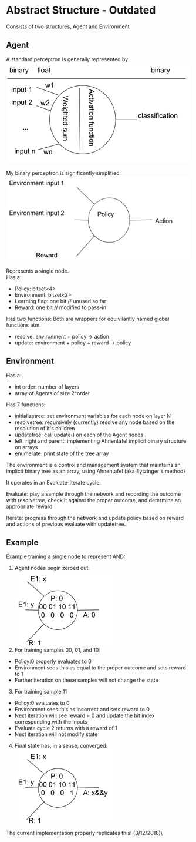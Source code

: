 # Abstract Structure - Outdated
Consists of two structures, Agent and Environment
## Agent
A standard perceptron is generally represented by:  
![image](./images/perceptron.png)\
\
My binary perceptron is significantly simplified:  
![image](./images/bperceptron.png)\
\
Represents a single node. \
Has a:
  - Policy: bitset<4>
  - Environment: bitset<2>
  - Learning flag: one bit  // unused so far
  - Reward: one bit // modified to pass-in
    
Has two functions:  Both are wrappers for equivilantly named global functions atm.  
  - resolve: environment + policy -> action
  - update: environment + policy + reward -> policy

## Environment

Has a: 
  - int order: number of layers
  - array of Agents of size 2^order

Has 7 functions: 
  - initializetree: set environment variables for each node on layer N
  - resolvetree: recursively (currently) resolve any node based on the resolution of it's children
  - updatetree: call update() on each of the Agent nodes
  - left, right and parent: implementing Ahnentafel implicit binary structure on arrays
  - enumerate: print state of the tree array

The environment is a control and management system that maintains an implicit binary tree as an array, using Ahnentafel (aka Eytzinger's method)

It operates in an Evaluate-Iterate cycle:

Evaluate: play a sample through the network and recording the outcome with resolvetree, check it against the proper outcome, and determine an appropriate reward

Iterate: progress through the network and update policy based on reward and actions of previous evaluate with updatetree.


## Example
Example training a single node to represent AND:

1. Agent nodes begin zeroed out:  
![image](./images/inode.png)
2. For training samples 00, 01, and 10:
  - Policy:0 properly evaluates to 0
  - Environment sees this as equal to the proper outcome and sets reward to 1
  - Further iteration on these samples will not change the state
3. For training sample 11
  - Policy:0 evaluates to 0
  - Environment sees this as incorrect and sets reward to 0
  - Next iteration will see reward = 0 and update the bit index corresponding with the inputs
  - Evaluate cycle 2 returns with a reward of 1
  - Next iteration will not modify state
4. Final state has, in a sense, converged:  
![image](./images/andnode.png)

The current implementation properly replicates this! (3/12/2018)\
